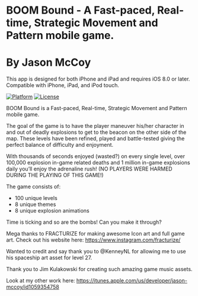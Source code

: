 # BOOM Bound - A Fast-paced, Real-time, Strategic Movement and Pattern mobile game.
# By Jason McCoy


This app is designed for both iPhone and iPad and requires iOS 8.0 or later. Compatible with iPhone, iPad, and iPod touch.

[![Platform](http://img.shields.io/badge/platform-iOS-blue.svg?style=flat)](http://cocoapods.org/?q=YALSideMenu)
[![License](http://img.shields.io/badge/license-MIT-green.svg?style=flat)](https://github.com/Yalantis/Side-Menu.iOS/blob/master/LICENSE)


BOOM Bound is a Fast-paced, Real-time, Strategic Movement and Pattern mobile game.

The goal of the game is to have the player maneuver his/her character in and out of deadly explosions to get to the beacon on the other side of the map. These levels have been refined, played and battle-tested giving the perfect balance of difficulty and enjoyment.

With thousands of seconds enjoyed (wasted?) on every single level, over 100,000 explosion in-game related deaths and 1 million in-game explosions daily you’ll enjoy the adrenaline rush!
(NO PLAYERS WERE HARMED DURING THE PLAYING OF THIS GAME!)

The game consists of:
* 100 unique levels
* 8 unique themes 
* 8 unique explosion animations

Time is ticking and so are the bombs! Can you make it through?

Mega thanks to FRACTURIZE for making awesome Icon art and full game art. Check out his website here:
https://www.instagram.com/fracturize/

Wanted to credit and say thank you to @KenneyNL for allowing me to use his spaceship art asset for level 27.

Thank you to Jim Kulakowski for creating such amazing game music assets.

Look at my other work here:
https://itunes.apple.com/us/developer/jason-mccoy/id1059354758
